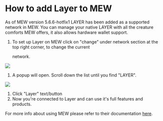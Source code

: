 # How to add Layer to MEW

As of MEW version 5.6.6-hotfix1 LAYER has been added as a supported network in MEW. You can manage your native LAYER with all the creature comforts MEW offers, it also allows hardware wallet support.

1. To set up Layer on MEW click on "change" under network section at the top right corner, to change the current 

   network.

![](https://github.com/fuseio/docs/tree/ad5158afdcedc7ce1ca0e544a34919e024a0ed03/.gitbook/assets/MEW_1.png)

1. A popup will open. Scroll down the list until you find "LAYER".

![](https://github.com/fuseio/docs/tree/ad5158afdcedc7ce1ca0e544a34919e024a0ed03/.gitbook/assets/MEW_2.png)

1. Click "Layer" text/button
2. Now you're connected to Layer and can use it's full features and products.

For more info about using MEW please refer to their documentation [here](https://kb.myetherwallet.com/).

